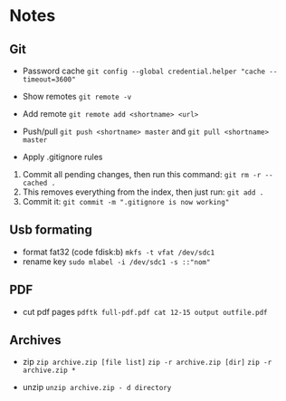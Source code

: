 # Notes

## Git
- Password cache
`git config --global credential.helper "cache --timeout=3600"`
- Show remotes
`git remote -v`
- Add remote
`git remote add <shortname> <url>`
- Push/pull
`git push <shortname> master` and `git pull <shortname> master`

- Apply .gitignore rules
1. Commit all pending changes, then run this command:
`git rm -r --cached .`
1. This removes everything from the index, then just run:
`git add .`
1. Commit it:
`git commit -m ".gitignore is now working"`


## Usb formating
- format fat32 (code fdisk:b)
`mkfs -t vfat /dev/sdc1 `
- rename key
`sudo mlabel -i /dev/sdc1 -s ::"nom"`

## PDF
- cut pdf pages
`pdftk full-pdf.pdf cat 12-15 output outfile.pdf`


## Archives
- zip
`zip archive.zip [file list]`
`zip -r archive.zip [dir]`
`zip -r archive.zip *`

- unzip
`unzip archive.zip - d directory`

